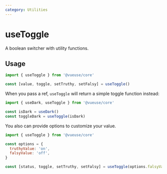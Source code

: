```yaml
---
category: Utilities
---
```


# useToggle

A boolean switcher with utility functions.

## Usage

```js
import { useToggle } from '@vueuse/core'

const [value, toggle, setTruthy, setFalsy] = useToggle()
```

When you pass a ref, `useToggle` will return a simple toggle function instead:

```js
import { useDark, useToggle } from '@vueuse/core'

const isDark = useDark()
const toggleDark = useToggle(isDark)
```

You also can provide options to customize your value. 
```js
import { useToggle } from '@vueuse/core'

const options = {
  truthyValue: 'on',
  falsyValue: 'off',
}

const [status, toggle, setTruthy, setFalsy] = useToggle(options.falsyValue, options)
```
